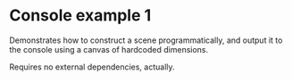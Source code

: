 Console example 1
=

Demonstrates how to construct a scene programmatically, and output it to the console using a canvas of hardcoded dimensions.

Requires no external dependencies, actually.